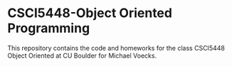 # CSCI5448-Object Oriented Programming

This repository contains the code and homeworks for the class CSCI5448 Object Oriented at CU Boulder for Michael Voecks.
